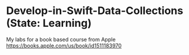 # Develop-in-Swift-Data-Collections (State: Learning)
My labs for a book based course from Apple
https://books.apple.com/us/book/id1511183970
